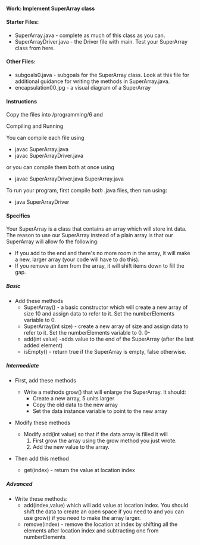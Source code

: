 
#### Work: Implement SuperArray class

#### Starter Files:

- SuperArray.java  - complete as much of this class as you can.
- SuperArrayDriver.java - the Driver file with main. Test your
  SuperArray class from here.

#### Other Files:
- subgoals0.java - subgoals for the SuperArray class. Look at this
  file for additional guidance for writing the methods in
  SuperArray.java.
- encapsulation00.jpg - a visual diagram of a SuperArray 

#### Instructions 

Copy the files into /programming/6 and 

Compiling and Running

You can compile each file using

- javac SuperArray.java
- javac SuperArrayDriver.java

or you can compile them both at once using

- javac SuperArrayDriver.java SuperArray.java

To run your program, first compile *both* .java files, then run using:
- java SuperArrayDriver 

#### Specifics

Your SuperArray is a class that contains an array which will store int data. The reason to use our SuperArray instead of a plain array is that our SuperArray will allow fo the following:
- If you add to the end and there's no more room in the array, it will
  make a new, larger array (your code will have to do this).
- If you remove an item from the array, it will shift items down to
  fill the gap.
  
##### Basic 
- Add these methods 
  - SuperArray() - a basic constructor which will create a new array
    of size 10 and assign data to refer to it. Set the numberElements
    variable to 0.
  - SuperArray(int size) - create a new array of size and assign data
    to refer to it. Set the numberElements variable to 0.  0-
  - add(int value) -adds value to the end of the SuperArray (after the
    last added element)
  - isEmpty() - return true if the SuperArray is empty, false otherwise.
  
##### Intermediate
- First, add these methods
  - Write a methods grow() that will enlarge the SuperArray. It should:
	- Create a new array, 5 units larger
	- Copy the old data to the new array
	- Set the data instance variable to point to the new array
	
- Modify these methods
  - Modify add(int value) so that if the data array is filled it will
	1. First grow the array using the grow method you just wrote.
	2. Add the new value to the array.

- Then add this method
  - get(index) - return the value at location index
  
##### Advanced
  - Write these methods: 
    - add(index,value) which will add value at location index. You
	  should shift the data to create an open space if you need to and
	  you can use grow() if you need to make the array larger.
    - remove(index) - remove the location at index by shifting all the
      elements after location index and subtracting one from numberElements
  
  
  



